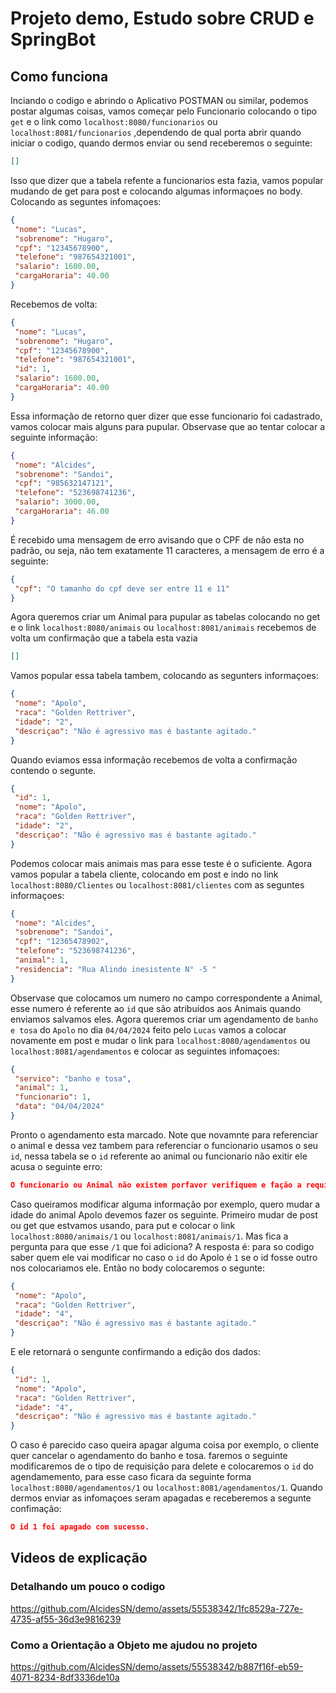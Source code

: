 # Projeto demo, Estudo sobre CRUD e SpringBot
## Como funciona

Inciando o codigo e abrindo o Aplicativo POSTMAN ou similar, podemos postar algumas coisas, vamos começar pelo Funcionario colocando o tipo `get` e o link como `localhost:8080/funcionarios` ou `localhost:8081/funcionarios` ,dependendo de qual porta abrir quando iniciar o codigo, quando dermos enviar ou send receberemos o seguinte:
```json
[]
```
 
Isso que dizer que a tabela refente a funcionarios esta fazia, vamos popular mudando de get para post e colocando algumas informaçoes no body.
Colocando as seguntes infomaçoes:
```json
{
 "nome": "Lucas",
 "sobrenome": "Hugaro",
 "cpf": "12345678900",
 "telefone": "987654321001",
 "salario": 1600.00,
 "cargaHoraria": 40.00
}
```
Recebemos de volta:
```json
{
 "nome": "Lucas",
 "sobrenome": "Hugaro",
 "cpf": "12345678900",
 "telefone": "987654321001",
 "id": 1,
 "salario": 1600.00,
 "cargaHoraria": 40.00
}
```
Essa informação de retorno quer dizer que esse funcionario foi cadastrado, vamos colocar mais alguns para pupular.
Observase que ao tentar colocar a seguinte informação:
```json
{
 "nome": "Alcides",
 "sobrenome": "Sandoi",
 "cpf": "985632147121",
 "telefone": "523698741236",
 "salario": 3000.00,
 "cargaHoraria": 46.00
}
```
É recebido uma mensagem de erro avisando que o CPF de não esta no padrão, ou seja, não tem exatamente 11 caracteres, a mensagem de erro é a seguinte:
```json
{
 "cpf": "O tamanho do cpf deve ser entre 11 e 11"
}
```
Agora queremos criar um Animal para pupular as tabelas colocando no get e o link `localhost:8080/animais` ou `localhost:8081/animais` recebemos de volta um confirmação que a tabela esta vazia
```json
[]
```
Vamos popular essa tabela tambem, colocando as segunters informaçoes:
```json
{
 "nome": "Apolo",
 "raca": "Golden Rettriver",
 "idade": "2",
 "descriçao": "Não é agressivo mas é bastante agitado."
}
```
Quando eviamos essa informação recebemos de volta a confirmação contendo o segunte.
```json
{
 "id": 1,
 "nome": "Apolo",
 "raca": "Golden Rettriver",
 "idade": "2",
 "descriçao": "Não é agressivo mas é bastante agitado."
}
```
Podemos colocar mais animais mas para esse teste é o suficiente.
Agora vamos popular a tabela cliente, colocando em post e indo no link  `localhost:8080/Clientes` ou `localhost:8081/clientes` com as seguntes informaçoes:
```json
{
 "nome": "Alcides",
 "sobrenome": "Sandoi",
 "cpf": "12365478902",
 "telefone": "523698741236",
 "animal": 1,
 "residencia": "Rua Alindo inesistente N° -5 "
}
```
Observase que colocamos um numero no campo correspondente a Animal, esse numero é referente ao `id` que são atribuidos aos Animais quando enviamos salvamos eles.
Agora queremos criar um agendamento de `banho e tosa` do `Apolo` no dia `04/04/2024` feito pelo `Lucas` vamos a colocar novamente em post e mudar o link para  `localhost:8080/agendamentos` ou `localhost:8081/agendamentos` e colocar as seguintes infomaçoes:
```json
{
 "servico": "banho e tosa",
 "animal": 1,
 "funcionario": 1,
 "data": "04/04/2024"
}
```
Pronto o agendamento esta marcado.
Note que novamnte para referenciar o animal e dessa vez tambem para referenciar o funcionario usamos o seu `id`, nessa tabela se o `id` referente ao animal ou funcionario não exitir ele acusa o seguinte erro:
```json
O funcionario ou Animal não existem porfavor verifiquem e fação a requisição novamente.
```
Caso queiramos modificar alguma informação por exemplo, quero mudar a idade do animal Apolo devemos fazer os seguinte.
Primeiro mudar de post ou get que estvamos usando, para put e colocar o link  `localhost:8080/animais/1` ou `localhost:8081/animais/1`.
Mas fica a pergunta para que esse `/1` que foi adiciona? 
A resposta é: para so codigo saber quem ele vai modificar no caso o `id` do Apolo é `1` se o id fosse outro nos colocariamos ele.
Então no body colocaremos o segunte:
```json
{
 "nome": "Apolo",
 "raca": "Golden Rettriver",
 "idade": "4",
 "descriçao": "Não é agressivo mas é bastante agitado."
}
```
E ele retornará o sengunte confirmando a edição dos dados:
```json
{
 "id": 1,
 "nome": "Apolo",
 "raca": "Golden Rettriver",
 "idade": "4",
 "descriçao": "Não é agressivo mas é bastante agitado."
}
```
O caso é parecido caso queira apagar alguma coisa por exemplo, o cliente quer cancelar o agendamento do banho e tosa.
faremos o seguinte modificaremos de o tipo de requisição para delete e colocaremos o `id` do agendamemento, para esse caso ficara da seguinte forma  `localhost:8080/agendamentos/1` ou `localhost:8081/agendamentos/1`.
Quando dermos enviar as infomaçoes seram apagadas e receberemos a segunte confimação:
```json
O id 1 foi apagado com sucesso.
```
## Videos de explicação
### Detalhando um pouco o codigo
https://github.com/AlcidesSN/demo/assets/55538342/1fc8529a-727e-4735-af55-36d3e9816239

### Como a Orientação a Objeto me ajudou no projeto
https://github.com/AlcidesSN/demo/assets/55538342/b887f16f-eb59-4071-8234-8df3336de10a
